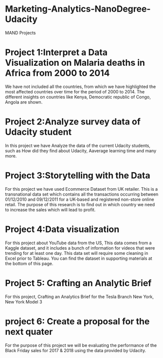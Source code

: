 # Marketing-Analytics-NanoDegree-Udacity
MAND Projects
# Project 1:Interpret a Data Visualization on Malaria deaths in Africa from 2000 to 2014
We have not included all the countries, from which we have highlighted the most affected countries over time for the period of 2000 to 2014. The different insights on countries like Kenya, Democratic republic of Congo, Angola are shown.

# Project 2:Analyze survey data of Udacity student
In this project we have Analyze the data of the current Udacity students, such as How did they find about Udacity, Aaverage learning time and many more.

# Project 3:Storytelling with the Data
For this project we have used Ecommerce Dataset from UK retailer. This is a transnational data set which contains all the transactions occurring between 01/12/2010 and 09/12/2011 for a UK-based and registered non-store online retail. The purpose of this research is to find out in which country we need to increase the sales which will lead to profit.

# Project 4:Data visualization
For this project about YouTube data from the US, This data comes from a Kaggle dataset, and it includes a bunch of information for videos that were trending for at least one day. This data set will require some cleaning in Excel prior to Tableau. You can find the dataset in supporting materials at the bottom of this page.

# Project 5: Crafting an Analytic Brief
For this project, Crafting an Analytics Brief for the Tesla Branch New York, New York Model 3

# project 6: Create a proposal for the next quater
For the purpose of this project we will be evaluating the performance of the Black Friday sales for 2017 & 2018 using the data provided by Udacity.

